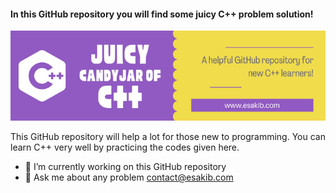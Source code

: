 #### In this GitHub repository you will find some juicy C++ problem solution!
![In this GitHub repository you will find some juicy C++ problem solution!](https://raw.githubusercontent.com/Sigmakib2/C-Plus-CandyJar/main/c-plus-candyjar-banner.png)

This GitHub repository will help a lot for those new to programming. You can learn C++ very well by practicing the codes given here.

- 🔭 I’m currently working on this GitHub repository 
- 💬 Ask me about any problem contact@esakib.com 
